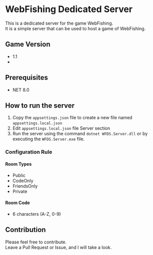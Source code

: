 ﻿# WebFishing Dedicated Server

This is a dedicated server for the game WebFishing.  
It is a simple server that can be used to host a game of WebFishing.

## Game Version
- 1.1
- 
## Prerequisites
- NET 8.0

## How to run the server
1. Copy the `appsettings.json` file to create a new file named `appsettings.local.json`
2. Edit `appsettings.local.json` file Server section
3. Run the server using the command `dotnet WFDS.Server.dll` or by executing the `WFDS.Server.exe` file.

### Configuration Rule
#### Room Types
- Public
- CodeOnly
- FriendsOnly
- Private

#### Room Code
- 6 characters (A-Z, 0-9)

## Contribution
Please feel free to contribute.  
Leave a Pull Request or Issue, and I will take a look.